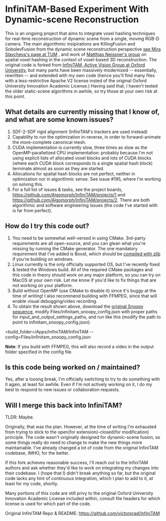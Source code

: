 # InfiniTAM-Based Experiment With Dynamic-scene Reconstruction

This is an ongoing project that aims to integrate voxel hashing techniques for real-time reconstruction of dynamic scene from a single, moving RGB-D camera. The main algorithmic insipirations are KillingFusion and SobolevFusion from the dynamic scene reconstruction perspective [see Mira Slavcheva's page at TUM](http://campar.in.tum.de/Main/MiraSlavcheva) , and work of [Matthias Neissner's group](https://niessnerlab.org/publications.html) on spatial voxel hashing in the context of voxel-based 3D reconstruction. The original code is forked from [InfiniTAM, Active Vision Group at Oxford University](http://www.robots.ox.ac.uk/~victor/infinitam/), but many parts have been massively modernized -- essentially, rewritten -- and extended with my own code (hence you'll find many files with a less-restrictive Apache V2 license insted of the original Oxford University Innovation Academic License.) Having said that, I haven't tested the older static-scene algorithms in awhile, so try those at your own risk at this point.

## What details are currently missing that I know of, and what are some known issues?

1. SDF-2-SDF rigid alignment (InfiniTAM's trackers are used instead)
2. Capability to run the optimization in-reverse, in order to forward-animate the more-complete canonical mesh.
3. CUDA implementation is currently slow, three times as slow as the OpenMP-parallelized CPU implementation: probably because I'm not using explicit lists of allocated voxel blocks and lots of CUDA blocks (where each CUDA block corresponds to a single spatial hash block) terminate almost as soon as they are started.
4. Allocations for spatial hash blocks are not perfect, neither in optimization nor in algorithmic sense. See issue #195, where I'm working on solving this.
5. For a full list of issues & tasks, see the project boards, https://github.com/Algomorph/InfiniTAM/projects/1 and https://github.com/Algomorph/InfiniTAM/projects/2. There are both algorithmic and software engineering issues (the code I've started with is far from perfect).

## How do I try this code out?

1. You need to be somewhat well-versed in using CMake. 3rd-party requirements are all open-source, and you can glean what you're missing by running the CMake generator. The one mandatory requirement that I've added is Boost, which should be [compiled with zlib](https://stackoverflow.com/questions/23107703/compiling-boost-with-zlib-on-windows) if you're building on windows.
2. Linux currently is the only officially supported OS, but I've recently fixed & tested the Windows build. All of the required CMake packages and this code in theory should work on any major platform, so you can try on MacOS at your own risk. Let me know if you'd like to fix things that are not working on your platform.
3. Build without OpenMP (use CMake to disable it) since it's buggy at the time of writing! I also recommend building with FFMPEG, since that will enable visual debugging/video recording.
4. To obtain the result shown above, download the [original Snoopy sequence](http://campar.in.tum.de/personal/slavcheva/deformable-dataset/index.html), modify Files/infinitam_snoopy_config.json with proper paths for input_and_output_settings_paths, and run like this (modify the path to point to infinitam_snoopy_config.json):

<build_folder>/Apps/InfiniTAM/InfiniTAM --config=Files/infinitam_snoopy_config.json

**Note**: If you build with FFMPEG, this will also record a video in the output folder specified in the config file.

## Is this code being worked on / maintained?

Yes, after a looong break, I'm officially switching to try to do something with it again, at least for awhile. Even if I'm not actively working on it, I do my best to respond to new issues or collaboration requests.

## Will I merge this back into InfiniTAM?

TLDR: Maybe. 

Originally, that was the plan. However, at the time of writing I'm exhausted from trying to stick to the open(for extension)-closed(for modification) principle. The code wasn't originally designed for dynamic-scene fusion, so some things really do need to change to make the new things more maintainable. I've already changed a lot of code from the original InfiniTAM codebase, IMHO, for the better.

If this fork achieves reasonable success, I'll reach out to the InfiniTAM authors and ask whether they'd like to work on integrating my changes into their codebase. I (hope that I) didn't break anything so far, but the original code lacks any hint of continuous integration, which I plan to add to it, at least for my code, shortly.

Many portions of this code are still privy to the original Oxford University Innovation Academic License included within, consult file headers for which license is used for which part of the code.

Original InfiniTAM Repo & README: https://github.com/victorprad/InfiniTAM
